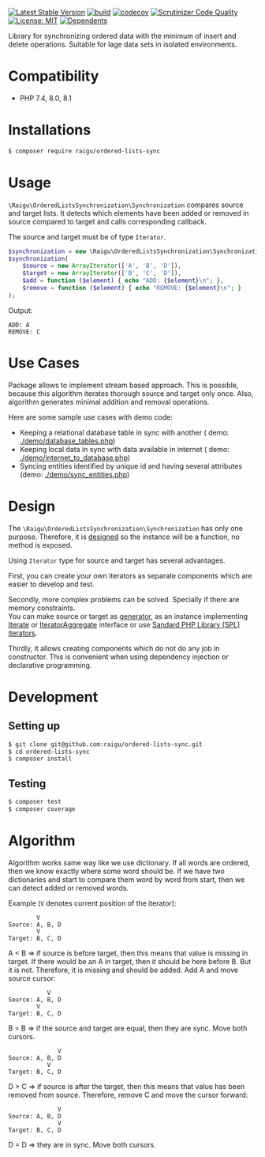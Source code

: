 [![Latest Stable Version](http://poser.pugx.org/raigu/ordered-lists-sync/v/stable)](https://packagist.org/packages/raigu/ordered-lists-sync)
[![build](https://github.com/raigu/ordered-lists-sync/workflows/build/badge.svg)](https://github.com/raigu/ordered-data-sync/actions)
[![codecov](https://codecov.io/gh/raigu/ordered-lists-sync/branch/main/graph/badge.svg?token=43B0X95CZ3)](https://codecov.io/gh/raigu/ordered-data-sync)
[![Scrutinizer Code Quality](https://scrutinizer-ci.com/g/raigu/ordered-lists-sync/badges/quality-score.png?b=main)](https://scrutinizer-ci.com/g/raigu/ordered-lists-sync/?branch=main)
[![License: MIT](https://img.shields.io/badge/License-MIT-blue.svg)](LICENSE)
[![Dependents](http://poser.pugx.org/raigu/ordered-lists-sync/dependents)](https://packagist.org/packages/raigu/ordered-lists-sync)

Library for synchronizing ordered data with the minimum of insert and delete operations. 
Suitable for lage data sets in isolated environments.


# Compatibility

* PHP 7.4, 8.0, 8.1

# Installations

```bash
$ composer require raigu/ordered-lists-sync
```

# Usage

`\Raigu\OrderedListsSynchronization\Synchronization` compares source and target lists. It detects which elements have
been added or removed in source compared to target and calls corresponding callback.

The source and target must be of type `Iterator`.

```php
$synchronization = new \Raigu\OrderedListsSynchronization\Synchronization();
$synchronization(
    $source = new ArrayIterator(['A', 'B', 'D']), 
    $target = new ArrayIterator(['B', 'C', 'D']),
    $add = function ($element) { echo "ADD: {$element}\n"; },
    $remove = function ($element) { echo "REMOVE: {$element}\n"; }
);
```

Output:

```
ADD: A
REMOVE: C
```

# Use Cases

Package allows to implement stream based approach. This is possible, because this algorithm iterates thorough source and
target only once. Also, algorithm generates minimal addition and removal operations.

Here are some sample use cases with demo code:

* Keeping a relational database table in sync with another (
  demo: [./demo/database_tables.php](./demo/database_tables.php))
* Keeping local data in sync with data available in internet (
  demo: [./demo/internet_to_database.php](./demo/internet_to_database.php))
* Syncing entities identified by unique id and having several attributes  (demo: [./demo/sync_entities.php](./demo/sync_entities.php))

# Design

The `\Raigu\OrderedListsSynchronization\Synchronization` has only one purpose. Therefore, it
is [designed](https://www.php.net/manual/en/language.oop5.magic.php#object.invoke) so the instance will be a function,
no method is exposed.

Using `Iterator` type for source and target has several advantages.

First, you can create your own iterators as separate components which are easier to develop and test.

Secondly, more complex problems can be solved. Specially if there are memory constraints.  
You can make source or target as [generator](https://www.php.net/manual/en/language.generators.overview.php), as an
instance implementing [Iterate](https://www.php.net/manual/en/class.iterator.php)
or [IteratorAggregate](https://www.php.net/manual/en/class.iteratoraggregate.php) interface or use
[Sandard PHP Library (SPL) iterators](https://www.php.net/manual/en/spl.iterators.php).

Thirdly, it allows creating components which do not do any job in constructor. This is convenient when using dependency
injection or declarative programming.

# Development

## Setting up

```bash
$ git clone git@github.com:raigu/ordered-lists-sync.git
$ cd ordered-lists-sync
$ composer install
```

## Testing

```bash
$ composer test
$ composer coverage
```



# Algorithm

Algorithm works same way like we use dictionary. If all words are ordered, then we know exactly where some word should be.
If we have two dictionaries and start to compare them word by word from start, then we can detect added or removed words.

Example (`V` denotes current position of the iterator):

```text
        V
Source: A, B, D
        V
Target: B, C, D
```

A < B => if source is before target, then this means that value is missing in target. If there would be an A in target,
then it should be here before B. But it is not. Therefore, it is missing and should be added. Add A and move source
cursor:

```text
           V
Source: A, B, D
        V
Target: B, C, D
```

B = B => if the source and target are equal, then they are sync. Move both cursors.

```text
              V
Source: A, B, D
           V
Target: B, C, D
```

D > C => if source is after the target, then this means that value has been removed from source. Therefore, remove C and
move the cursor forward:

```text
              V
Source: A, B, D
              V
Target: B, C, D
```

D = D => they are in sync. Move both cursors. 

